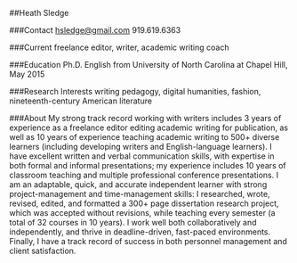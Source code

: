 ##Heath Sledge
 
###Contact 
hsledge@gmail.com
919.619.6363

###Current 
freelance editor, writer, academic writing coach

###Education 
Ph.D. English from University of North Carolina at Chapel Hill, May 2015

###Research Interests 
writing pedagogy, digital humanities, fashion, nineteenth-century American literature 

###About
My strong track record working with writers includes 3 years of experience as a freelance editor editing academic writing for publication, as well as 10 years of experience teaching academic writing to 500+ diverse learners (including developing writers and English-language learners). I have excellent written and verbal communication skills, with expertise in both formal and informal presentations; my experience includes 10 years of classroom teaching and multiple professional conference presentations. I am an adaptable, quick, and accurate independent learner with strong project-management and time-management skills: I researched, wrote, revised, edited, and formatted a 300+ page dissertation research project, which was accepted without revisions, while teaching every semester (a total of 32 courses in 10 years). I work well both collaboratively and independently, and thrive in deadline-driven, fast-paced environments. Finally, I have a track record of success in both personnel management and client satisfaction. 

